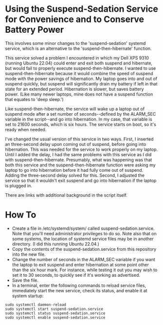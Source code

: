 # Using the Suspend-Sedation Service for Convenience and to Conserve Battery Power

This involves some minor changes to the 'suspend-sedation' systemd service, which is an alternative to the 'suspend-then-hibernate' function. 

This service solved a problem I encountered in which my Dell XPS 9310 (running Ubuntu 22.04) could enter and exit both suspend and hibernate, but would fail to properly execute suspend-then-hibernate. I wanted to use suspend-then-hibernate because it would combine the speed of suspend mode with the power savings of hibernation. My laptop goes into and out of suspend quickly, but suspend will significantly drain my battery if left in that state for an extended period. Hibernation is slower, but saves battery power. (Like many newer laptops, mine does not have a suspend function that equates to 'deep sleep.')

Like suspend-then-hibernate, the service will wake up a laptop out of suspend mode after a set number of seconds--defined by the ALARM_SEC variable in the script--and go into hibernation. In my case, that variable is set to 21600 seconds, which is six hours. The service starts on boot, so it's ready when needed.

I've changed the usual version of this service in two ways. First, I inserted an three-second delay upon coming out of suspend, before going into hibernation. This was needed for the service to work properly on my laptop. Until I added the delay, I had the same problems with this service as I did with suspend-then-hibernate. Presumably, what was happening was that both this service and the suspend-then-hibernate function were asking my laptop to go into hibernation before it had fully come out of suspend. Adding the three-second delay solved for this. Second, I adjusted the service so that it wouldn't exit suspend and go into hibernation if the laptop is plugged in.

There are links with additional background in the script itself.

# How To
- Create a file in /etc/systemd/system/ called suspend-sedation.service. Note that you'll need administrator privileges to do so. Note also that on some systems, the location of systemd service files may be in another directory. (I did this running Ubuntu 22.04.) 
- Copy the contents of the suspend-sedation.service from this repository into the new file.
- Change the number of seconds in the ALARM_SEC variable if you want the laptop to exit suspend and enter hibernation at some point other than the six hour mark. For instance, while testing it out you may wish to set it to 30 seconds, to quickly see if it's working as advertised. 
- Save the file.
- In a terminal, enter the following commands to reload service files, immediately start the new service, check its status, and enable it at system startup:
```
sudo systemctl daemon-reload
sudo systemctl start suspend-sedation.service
sudo systemctl status suspend-sedation.service
sudo systemctl enable suspend-sedation.service
```
